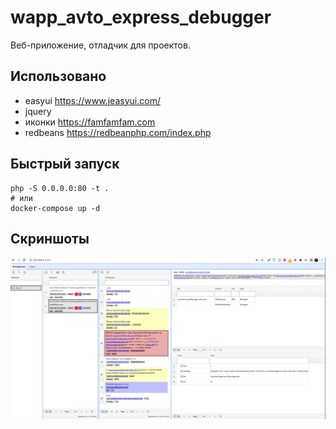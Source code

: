 # wapp_avto_express_debugger

Веб-приложение, отладчик для проектов.

## Использовано

- easyui https://www.jeasyui.com/
- jquery
- иконки https://famfamfam.com
- redbeans https://redbeanphp.com/index.php

## Быстрый запуск

```
php -S 0.0.0.0:80 -t .
# или 
docker-compose up -d
```

## Скриншоты

![](/screenshots/screenshot_01.png)

